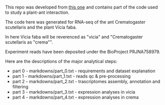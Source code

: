 This repo was developed from [this one](https://github.com/for-giobbe/PAINT/tree/main) and contains part of the code used to study a plant-ant interaction.

The code here was generated for RNA-seq of the ant Crematogaster scutellaris and the plant Vicia faba.

In here Vicia faba will be reverenced as "vicia" and "Crematogaster scutellaris as "crema"".

Experiment reads have been deposited under the BioProject PRJNA758979.

Here are the descriptions of the major analytical steps:

- part 0 - markdowns/part_0.txt - requirements and dataset explanation
- part 1 - markdowns/part_1.txt - reads qc & pre-processing
- part 2 - markdowns/part_2.txt - trascriptomes assembly, annotation and filtering
- part 3 - markdowns/part_3.txt - expression analyses in vicia
- part 4 - markdowns/part_4.txt - expression analyses in crema
